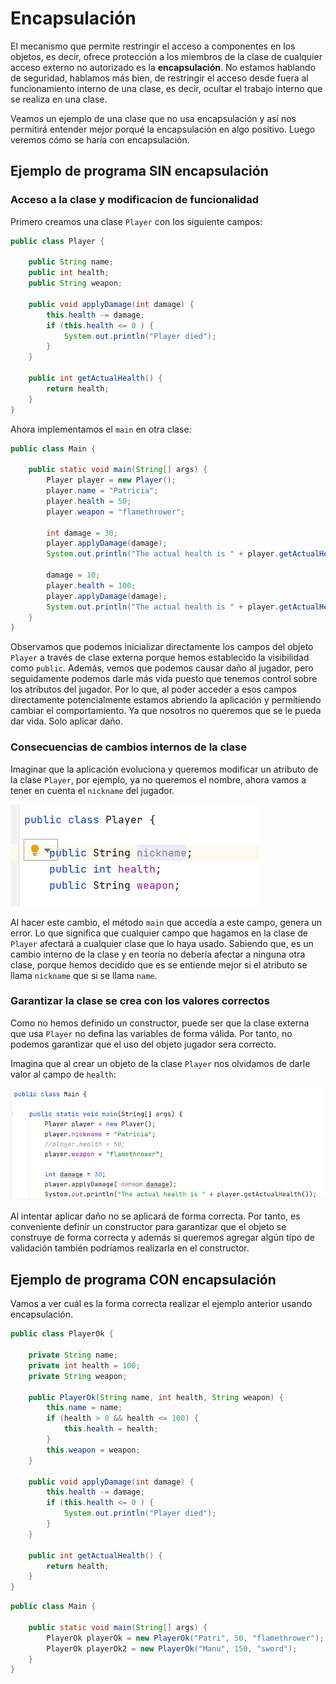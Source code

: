 # Encapsulación

El mecanismo que permite restringir el acceso a componentes en los objetos, es decir, ofrece protección a los miembros de la clase de cualquier acceso externo no autorizado es la **encapsulación**. No estamos hablando de seguridad, hablamos más bien, de restringir el acceso desde fuera al funcionamiento interno de una clase, es decir, ocultar el trabajo interno que se realiza en una clase.

Veamos un ejemplo de una clase que no usa encapsulación y así nos permitirá entender mejor porqué la encapsulación en algo positivo. Luego veremos cómo se haría con encapsulación.

## Ejemplo de programa SIN encapsulación

### Acceso a la clase y modificacion de funcionalidad

Primero creamos una clase `Player` con los siguiente campos:

```java
public class Player {

    public String name;
    public int health;
    public String weapon;

    public void applyDamage(int damage) {
        this.health -= damage;
        if (this.health <= 0 ) {
            System.out.println("Player died");
        }
    }

    public int getActualHealth() {
        return health;
    }
}
```

Ahora implementamos el `main` en otra clase:

```java
public class Main {

    public static void main(String[] args) {
        Player player = new Player();
        player.name = "Patricia";
        player.health = 50;
        player.weapon = "flamethrower";

        int damage = 30;
        player.applyDamage(damage);
        System.out.println("The actual health is " + player.getActualHealth());

        damage = 10;
        player.health = 100;
        player.applyDamage(damage);
        System.out.println("The actual health is " + player.getActualHealth());
    }
}
```

Observamos que podemos inicializar directamente los campos del objeto `Player` a través de clase externa porque hemos establecido la visibilidad como `public`.
Además, vemos que podemos causar daño al jugador, pero seguidamente podemos darle más vida puesto que tenemos control sobre los atributos del jugador. Por lo que, al poder acceder a esos campos directamente potencialmente estamos abriendo la aplicación y permitiendo cambiar el comportamiento.
Ya que nosotros no queremos que se le pueda dar vida. Solo aplicar daño.

### Consecuencias de cambios internos de la clase

Imaginar que la aplicación evoluciona y queremos modificar un atributo de la clase `Player`, por ejemplo, ya no queremos el nombre, ahora vamos a tener en cuenta el `nickname` del jugador.

![Arrays](../img/ud5/1encapsulation.png)

Al hacer este cambio, el método `main` que accedía a este campo, genera un error.
Lo que significa que cualquier campo que hagamos en la clase de `Player` afectará a cualquier clase que lo haya usado.
Sabiendo que, es un cambio interno de la clase y en teoría no debería afectar a ninguna otra clase, porque hemos decidido que es se entiende mejor si el atributo se llama `nickname` que si se llama `name`.

### Garantizar la clase se crea con los valores correctos

Como no hemos definido un constructor, puede ser que la clase externa que usa `Player` no defina las variables de forma válida. Por tanto, no podemos garantizar que el uso del objeto jugador sera correcto.

Imagina que al crear un objeto de la clase `Player` nos olvidamos de darle valor al campo de `health`:

![Encapsulacion](../img/ud5/2encapsulation.png)

Al intentar aplicar daño no se aplicará de forma correcta.
Por tanto, es conveniente definir un constructor para garantizar que el objeto se construye de forma correcta y además si queremos agregar algún tipo de validación también podríamos realizarla en el constructor.

## Ejemplo de programa CON encapsulación

Vamos a ver cuál es la forma correcta realizar el ejemplo anterior usando encapsulación.

```java
public class PlayerOk {

    private String name;
    private int health = 100;
    private String weapon;

    public PlayerOk(String name, int health, String weapon) {
        this.name = name;
        if (health > 0 && health <= 100) {
            this.health = health;
        }
        this.weapon = weapon;
    }

    public void applyDamage(int damage) {
        this.health -= damage;
        if (this.health <= 0 ) {
            System.out.println("Player died");
        }
    }

    public int getActualHealth() {
        return health;
    }
}
```

```java
public class Main {

    public static void main(String[] args) {
        PlayerOk playerOk = new PlayerOk("Patri", 50, "flamethrower");
        PlayerOk playerOk2 = new PlayerOk("Manu", 150, "sword");
    }
}
```
